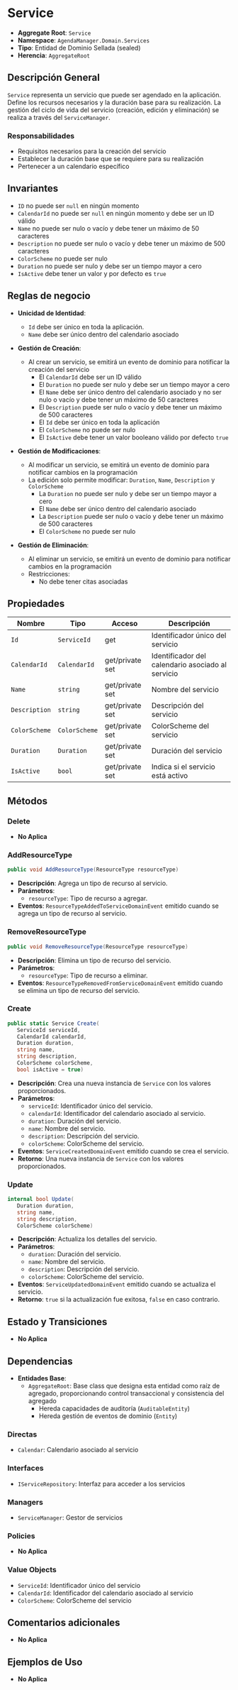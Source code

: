 # Service

- **Aggregate Root**: `Service`
- **Namespace**: `AgendaManager.Domain.Services`
- **Tipo**: Entidad de Dominio Sellada (sealed)
- **Herencia**: `AggregateRoot`

## Descripción General

`Service` representa un servicio que puede ser agendado en la aplicación. Define los recursos necesarios y la duración base para su realización. La gestión del ciclo de vida del servicio (creación, edición y eliminación) se realiza a través del `ServiceManager`.

### Responsabilidades

- Requisitos necesarios para la creación del servicio
- Establecer la duración base que se requiere para su realización
- Pertenecer a un calendario específico

## Invariantes

- `ID` no puede ser `null` en ningún momento
- `CalendarId` no puede ser `null` en ningún momento y debe ser un ID válido
- `Name` no puede ser nulo o vacío y debe tener un máximo de 50 caracteres
- `Description` no puede ser nulo o vacío y debe tener un máximo de 500 caracteres
- `ColorScheme` no puede ser nulo
- `Duration` no puede ser nulo y debe ser un tiempo mayor a cero
- `IsActive` debe tener un valor y por defecto es `true`

## Reglas de negocio

- **Unicidad de Identidad**:
  - `Id` debe ser único en toda la aplicación.
  - `Name` debe ser único dentro del calendario asociado

- **Gestión de Creación**:
  - Al crear un servicio, se emitirá un evento de dominio para notificar la creación del servicio
    - El `CalendarId` debe ser un ID válido
    - El `Duration` no puede ser nulo y debe ser un tiempo mayor a cero
    - El `Name` debe ser único dentro del calendario asociado y no ser nulo o vacío y debe tener un máximo de 50 caracteres
    - El `Description` puede ser nulo o vacío y debe tener un máximo de 500 caracteres
    - El `Id` debe ser único en toda la aplicación
    - El `ColorScheme` no puede ser nulo
    - El `IsActive` debe tener un valor booleano válido por defecto `true`

- **Gestión de Modificaciones**:
  - Al modificar un servicio, se emitirá un evento de dominio para notificar cambios en la programación
  - La edición solo permite modificar: `Duration`, `Name`, `Description` y `ColorScheme`
    - La `Duration` no puede ser nulo y debe ser un tiempo mayor a cero
    - El `Name` debe ser único dentro del calendario asociado
    - La `Description` puede ser nulo o vacío y debe tener un máximo de 500 caracteres
    - El `ColorScheme` no puede ser nulo

- **Gestión de Eliminación**:
  - Al eliminar un servicio, se emitirá un evento de dominio para notificar cambios en la programación
  - Restricciones:
    - No debe tener citas asociadas

## Propiedades

| Nombre        | Tipo             | Acceso          | Descripción                                       |
| ------------- | ---------------- | ----------------|-------------------------------------------------- |
| `Id`          | `ServiceId`      | get             | Identificador único del servicio                  |
| `CalendarId`  | `CalendarId`     | get/private set | Identificador del calendario asociado al servicio |
| `Name`        | `string`         | get/private set | Nombre del servicio                               |
| `Description` | `string`         | get/private set | Descripción del servicio                          |
| `ColorScheme` | `ColorScheme`    | get/private set | ColorScheme del servicio                          |
| `Duration`    | `Duration`       | get/private set | Duración del servicio                             |
| `IsActive`    | `bool`           | get/private set | Indica si el servicio está activo                 |

## Métodos

### Delete

- **No Aplica**

### AddResourceType

```csharp
public void AddResourceType(ResourceType resourceType)
```

- **Descripción**: Agrega un tipo de recurso al servicio.
- **Parámetros**:
  - `resourceType`: Tipo de recurso a agregar.
- **Eventos**: `ResourceTypeAddedToServiceDomainEvent` emitido cuando se agrega un tipo de recurso al servicio.

### RemoveResourceType

```csharp
public void RemoveResourceType(ResourceType resourceType)
```

- **Descripción**: Elimina un tipo de recurso del servicio.
- **Parámetros**:
  - `resourceType`: Tipo de recurso a eliminar.
- **Eventos**: `ResourceTypeRemovedFromServiceDomainEvent` emitido cuando se elimina un tipo de recurso del servicio.

### Create

```csharp
public static Service Create(
   ServiceId serviceId,
   CalendarId calendarId,
   Duration duration,
   string name,
   string description,
   ColorScheme colorScheme,
   bool isActive = true)
```

- **Descripción**: Crea una nueva instancia de `Service` con los valores proporcionados.
- **Parámetros**:
  - `serviceId`: Identificador único del servicio.
  - `calendarId`: Identificador del calendario asociado al servicio.
  - `duration`: Duración del servicio.
  - `name`: Nombre del servicio.
  - `description`: Descripción del servicio.
  - `colorScheme`: ColorScheme del servicio.
- **Eventos**: `ServiceCreatedDomainEvent` emitido cuando se crea el servicio.
- **Retorno**: Una nueva instancia de `Service` con los valores proporcionados.

### Update

```csharp
internal bool Update(
   Duration duration,
   string name,
   string description,
   ColorScheme colorScheme)
```

- **Descripción**: Actualiza los detalles del servicio.
- **Parámetros**:
  - `duration`: Duración del servicio.
  - `name`: Nombre del servicio.
  - `description`: Descripción del servicio.
  - `colorScheme`: ColorScheme del servicio.
- **Eventos**: `ServiceUpdatedDomainEvent` emitido cuando se actualiza el servicio.
- **Retorno**: `true` si la actualización fue exitosa, `false` en caso contrario.

## Estado y Transiciones

- **No Aplica**

## Dependencias

- **Entidades Base**:
  - `AggregateRoot`: Base class que designa esta entidad como raíz de agregado, proporcionando control transaccional y consistencia del agregado
    - Hereda capacidades de auditoría (`AuditableEntity`)
    - Hereda gestión de eventos de dominio (`Entity`)

### Directas

- `Calendar`: Calendario asociado al servicio

### Interfaces

- `IServiceRepository`: Interfaz para acceder a los servicios

### Managers

- `ServiceManager`: Gestor de servicios

### Policies

- **No Aplica**

### Value Objects

- `ServiceId`: Identificador único del servicio
- `CalendarId`: Identificador del calendario asociado al servicio
- `ColorScheme`: ColorScheme del servicio

## Comentarios adicionales

- **No Aplica**

## Ejemplos de Uso

- **No Aplica**
